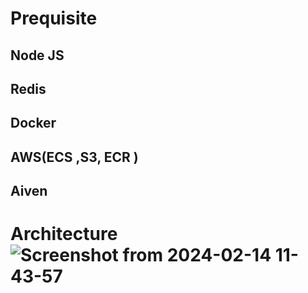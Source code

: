 
# Prequisite
## Node JS
## Redis
## Docker
## AWS(ECS ,S3, ECR )
## Aiven

# Architecture![Screenshot from 2024-02-14 11-43-57](https://github.com/SainiAditya1/Building_Vercel/assets/114948505/3b1f6322-865f-4351-b520-2c35f808c162)
